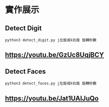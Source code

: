# 實作展示

## Detect Digit
`python3 detect_digit.py j左旋或k右旋 旋轉秒數`
## https://youtu.be/GzUc8UqjBCY

## Detect Faces
`python3 detect_faces.py j左旋或k右旋 旋轉秒數`
## https://youtu.be/Jat1UAIJuQo